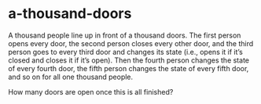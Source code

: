 # a-thousand-doors

A thousand people line up in front of a thousand doors. The first person opens every door, the second person closes every other door, and the third person goes to every third door and changes its state (i.e., opens it if it’s closed and closes it if it’s open). Then the fourth person changes the state of every fourth door, the fifth person changes the state of every fifth door, and so on for all one thousand people. 

How many doors are open once this is all finished?
